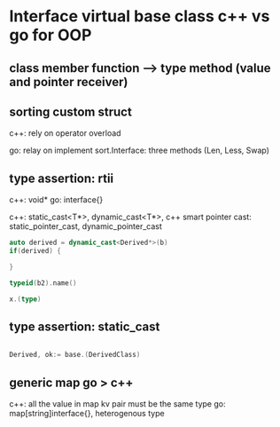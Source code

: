 # Interface virtual base class c++ vs go for OOP



## class member function --> type method (value and pointer receiver)



## sorting custom struct
c++: rely on operator overload

go: relay on implement sort.Interface: three methods (Len, Less, Swap)

## type assertion: rtii
c++: void*
go: interface{}

c++: static_cast<T*>, dynamic_cast<T*>,
c++ smart pointer cast: static_pointer_cast, dynamic_pointer_cast

```c++ rtii mechnisum
auto derived = dynamic_cast<Derived*>(b)
if(derived) {

}

typeid(b2).name()

```

```go
x.(type)

```

## type assertion: static_cast

```c++

```

```go
Derived, ok:= base.(DerivedClass)
```

## generic map go > c++

c++: all the value in map kv pair must be the same type 
go: map[string]interface{}, heterogenous type



